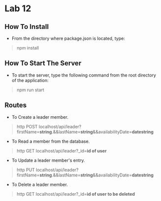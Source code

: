 # Lab 12

## How To Install

* From the directory where package.json is located, type:
> npm install

## How To Start The Server

* To start the server, type the following command from the root directory of the application:
> npm run start

## Routes

* To Create a leader member.
> http POST localhost/api/leader?firstName=**string**.&&lastName=**string**&&availabilityDate=**datestring**

* To Read a member from the database.
> http GET localhost/api/leader?_id=**id of user**

* To Update a leader member's entry.
> http PUT localhost/api/leader?firstName=**string**.&&lastName=**string**&&availabilityDate=**datestring**

* To Delete a leader member.
> http GET localhost/api/leader?_id=**id of user to be deleted**
